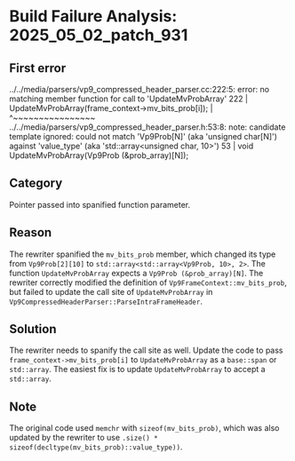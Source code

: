 # Build Failure Analysis: 2025_05_02_patch_931

## First error

../../media/parsers/vp9_compressed_header_parser.cc:222:5: error: no matching member function for call to 'UpdateMvProbArray'
  222 |     UpdateMvProbArray(frame_context->mv_bits_prob[i]);
      |     ^~~~~~~~~~~~~~~~~
../../media/parsers/vp9_compressed_header_parser.h:53:8: note: candidate template ignored: could not match 'Vp9Prob[N]' (aka 'unsigned char[N]') against 'value_type' (aka 'std::array<unsigned char, 10>')
   53 |   void UpdateMvProbArray(Vp9Prob (&prob_array)[N]);

## Category
Pointer passed into spanified function parameter.

## Reason
The rewriter spanified the `mv_bits_prob` member, which changed its type from `Vp9Prob[2][10]` to `std::array<std::array<Vp9Prob, 10>, 2>`. The function `UpdateMvProbArray` expects a `Vp9Prob (&prob_array)[N]`.  The rewriter correctly modified the definition of `Vp9FrameContext::mv_bits_prob`, but failed to update the call site of `UpdateMvProbArray` in `Vp9CompressedHeaderParser::ParseIntraFrameHeader`.

## Solution
The rewriter needs to spanify the call site as well. Update the code to pass `frame_context->mv_bits_prob[i]` to `UpdateMvProbArray` as a `base::span` or `std::array`. The easiest fix is to update `UpdateMvProbArray` to accept a `std::array`.

## Note
The original code used `memchr` with `sizeof(mv_bits_prob)`, which was also updated by the rewriter to use `.size() * sizeof(decltype(mv_bits_prob)::value_type))`.
